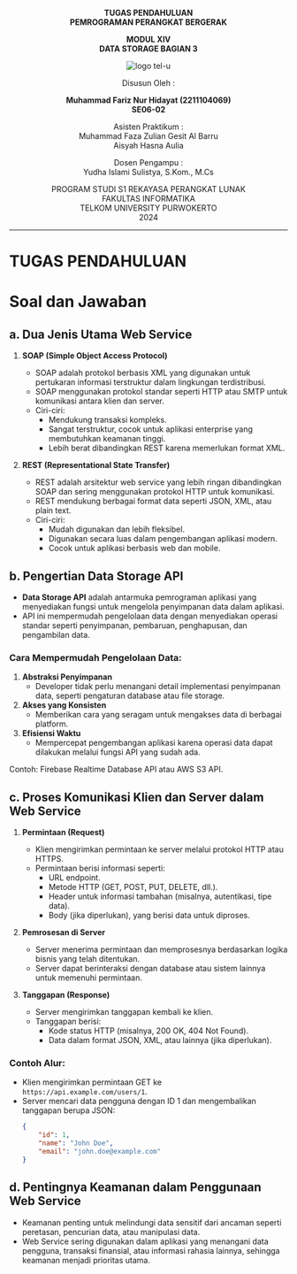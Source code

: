 <div align="center">

**TUGAS PENDAHULUAN**  
**PEMROGRAMAN PERANGKAT BERGERAK**

**MODUL XIV**  
**DATA STORAGE BAGIAN 3**

![logo tel-u](https://github.com/user-attachments/assets/3a44181d-9c92-47f6-8cf0-87755117fd99)

Disusun Oleh :

**Muhammad Fariz Nur Hidayat (2211104069)**  
**SE06-02**

Asisten Praktikum :  
Muhammad Faza Zulian Gesit Al Barru  
Aisyah Hasna Aulia

Dosen Pengampu :  
Yudha Islami Sulistya, S.Kom., M.Cs

PROGRAM STUDI S1 REKAYASA PERANGKAT LUNAK  
FAKULTAS INFORMATIKA  
TELKOM UNIVERSITY PURWOKERTO  
2024

</div>

---

# TUGAS PENDAHULUAN
# Soal dan Jawaban

## a. Dua Jenis Utama Web Service
1. **SOAP (Simple Object Access Protocol)**
   - SOAP adalah protokol berbasis XML yang digunakan untuk pertukaran informasi terstruktur dalam lingkungan terdistribusi.  
   - SOAP menggunakan protokol standar seperti HTTP atau SMTP untuk komunikasi antara klien dan server.  
   - Ciri-ciri:
     - Mendukung transaksi kompleks.
     - Sangat terstruktur, cocok untuk aplikasi enterprise yang membutuhkan keamanan tinggi.
     - Lebih berat dibandingkan REST karena memerlukan format XML.

2. **REST (Representational State Transfer)**
   - REST adalah arsitektur web service yang lebih ringan dibandingkan SOAP dan sering menggunakan protokol HTTP untuk komunikasi.  
   - REST mendukung berbagai format data seperti JSON, XML, atau plain text.  
   - Ciri-ciri:
     - Mudah digunakan dan lebih fleksibel.
     - Digunakan secara luas dalam pengembangan aplikasi modern.
     - Cocok untuk aplikasi berbasis web dan mobile.

## b. Pengertian Data Storage API
- **Data Storage API** adalah antarmuka pemrograman aplikasi yang menyediakan fungsi untuk mengelola penyimpanan data dalam aplikasi.  
- API ini mempermudah pengelolaan data dengan menyediakan operasi standar seperti penyimpanan, pembaruan, penghapusan, dan pengambilan data.  

### Cara Mempermudah Pengelolaan Data:
1. **Abstraksi Penyimpanan**  
   - Developer tidak perlu menangani detail implementasi penyimpanan data, seperti pengaturan database atau file storage.  
2. **Akses yang Konsisten**  
   - Memberikan cara yang seragam untuk mengakses data di berbagai platform.  
3. **Efisiensi Waktu**  
   - Mempercepat pengembangan aplikasi karena operasi data dapat dilakukan melalui fungsi API yang sudah ada.  

Contoh: Firebase Realtime Database API atau AWS S3 API.

## c. Proses Komunikasi Klien dan Server dalam Web Service
1. **Permintaan (Request)**
   - Klien mengirimkan permintaan ke server melalui protokol HTTP atau HTTPS.  
   - Permintaan berisi informasi seperti:
     - URL endpoint.
     - Metode HTTP (GET, POST, PUT, DELETE, dll.).
     - Header untuk informasi tambahan (misalnya, autentikasi, tipe data).  
     - Body (jika diperlukan), yang berisi data untuk diproses.  

2. **Pemrosesan di Server**
   - Server menerima permintaan dan memprosesnya berdasarkan logika bisnis yang telah ditentukan.  
   - Server dapat berinteraksi dengan database atau sistem lainnya untuk memenuhi permintaan.  

3. **Tanggapan (Response)**
   - Server mengirimkan tanggapan kembali ke klien.  
   - Tanggapan berisi:
     - Kode status HTTP (misalnya, 200 OK, 404 Not Found).
     - Data dalam format JSON, XML, atau lainnya (jika diperlukan).  

### Contoh Alur:
- Klien mengirimkan permintaan GET ke `https://api.example.com/users/1`.
- Server mencari data pengguna dengan ID 1 dan mengembalikan tanggapan berupa JSON:  
  ```json
  {
      "id": 1,
      "name": "John Doe",
      "email": "john.doe@example.com"
  }
  ```

## d. Pentingnya Keamanan dalam Penggunaan Web Service
- Keamanan penting untuk melindungi data sensitif dari ancaman seperti peretasan, pencurian data, atau manipulasi data.
- Web Service sering digunakan dalam aplikasi yang menangani data pengguna, transaksi finansial, atau informasi rahasia lainnya, sehingga keamanan menjadi prioritas utama.

